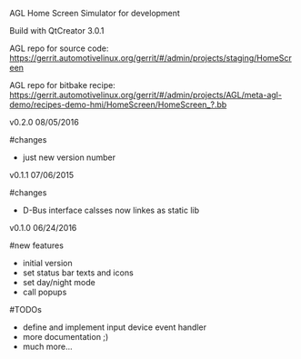 AGL Home Screen Simulator for development


Build with QtCreator 3.0.1

AGL repo for source code:
https://gerrit.automotivelinux.org/gerrit/#/admin/projects/staging/HomeScreen

AGL repo for bitbake recipe:
https://gerrit.automotivelinux.org/gerrit/#/admin/projects/AGL/meta-agl-demo/recipes-demo-hmi/HomeScreen/HomeScreen_?.bb

v0.2.0
08/05/2016

#changes
- just new version number

v0.1.1
07/06/2015

#changes
- D-Bus interface calsses now linkes as static lib

v0.1.0
06/24/2016

#new features
- initial version
- set status bar texts and icons
- set day/night mode
- call popups

#TODOs
- define and implement input device event handler
- more documentation ;)
- much more...
